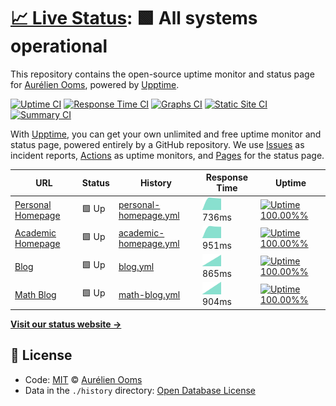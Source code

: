 # [📈 Live Status](https://aureooms.github.io/monitor): <!--live status--> **🟩 All systems operational**

This repository contains the open-source uptime monitor and status page for [Aurélien Ooms](https://aurelienooms.be), powered by [Upptime](https://github.com/upptime/upptime).

[![Uptime CI](https://github.com/koj-co/upptime/workflows/Uptime%20CI/badge.svg)](https://github.com/koj-co/upptime/actions?query=workflow%3A%22Uptime+CI%22)
[![Response Time CI](https://github.com/koj-co/upptime/workflows/Response%20Time%20CI/badge.svg)](https://github.com/koj-co/upptime/actions?query=workflow%3A%22Response+Time+CI%22)
[![Graphs CI](https://github.com/koj-co/upptime/workflows/Graphs%20CI/badge.svg)](https://github.com/koj-co/upptime/actions?query=workflow%3A%22Graphs+CI%22)
[![Static Site CI](https://github.com/koj-co/upptime/workflows/Static%20Site%20CI/badge.svg)](https://github.com/koj-co/upptime/actions?query=workflow%3A%22Static+Site+CI%22)
[![Summary CI](https://github.com/koj-co/upptime/workflows/Summary%20CI/badge.svg)](https://github.com/koj-co/upptime/actions?query=workflow%3A%22Summary+CI%22)

With [Upptime](https://upptime.js.org), you can get your own unlimited and free uptime monitor and status page, powered entirely by a GitHub repository. We use [Issues](https://github.com/aureooms/monitor/issues) as incident reports, [Actions](https://github.com/aureooms/monitor/actions) as uptime monitors, and [Pages](https://aureooms.github.io/monitor) for the status page.

<!--start: status pages-->
<!-- This summary is generated by Upptime (https://github.com/upptime/upptime) -->
<!-- Do not edit this manually, your changes will be overwritten -->

| URL                                                   | Status | History                                                                                                   | Response Time                                                                          | Uptime                                                                                                                                                                                                                                |
| ----------------------------------------------------- | ------ | --------------------------------------------------------------------------------------------------------- | -------------------------------------------------------------------------------------- | ------------------------------------------------------------------------------------------------------------------------------------------------------------------------------------------------------------------------------------- |
| [Personal Homepage](https://aurelienooms.be)          | 🟩 Up  | [personal-homepage.yml](https://github.com/aureooms/monitor/commits/master/history/personal-homepage.yml) | <img alt="Response time graph" src="./graphs/personal-homepage.png" height="20"> 736ms | [![Uptime 100.00%%](https://img.shields.io/endpoint?url=https%3A%2F%2Fraw.githubusercontent.com%2Faureooms%2Fmonitor%2Fmaster%2Fapi%2Fpersonal-homepage%2Fuptime.json)](https://aureooms.github.io/monitor/history/personal-homepage) |
| [Academic Homepage](https://research.aurelienooms.be) | 🟩 Up  | [academic-homepage.yml](https://github.com/aureooms/monitor/commits/master/history/academic-homepage.yml) | <img alt="Response time graph" src="./graphs/academic-homepage.png" height="20"> 951ms | [![Uptime 100.00%%](https://img.shields.io/endpoint?url=https%3A%2F%2Fraw.githubusercontent.com%2Faureooms%2Fmonitor%2Fmaster%2Fapi%2Facademic-homepage%2Fuptime.json)](https://aureooms.github.io/monitor/history/academic-homepage) |
| [Blog](https://blog.aurelienooms.be)                  | 🟩 Up  | [blog.yml](https://github.com/aureooms/monitor/commits/master/history/blog.yml)                           | <img alt="Response time graph" src="./graphs/blog.png" height="20"> 865ms              | [![Uptime 100.00%%](https://img.shields.io/endpoint?url=https%3A%2F%2Fraw.githubusercontent.com%2Faureooms%2Fmonitor%2Fmaster%2Fapi%2Fblog%2Fuptime.json)](https://aureooms.github.io/monitor/history/blog)                           |
| [Math Blog](https://math.aurelienooms.be)             | 🟩 Up  | [math-blog.yml](https://github.com/aureooms/monitor/commits/master/history/math-blog.yml)                 | <img alt="Response time graph" src="./graphs/math-blog.png" height="20"> 904ms         | [![Uptime 100.00%%](https://img.shields.io/endpoint?url=https%3A%2F%2Fraw.githubusercontent.com%2Faureooms%2Fmonitor%2Fmaster%2Fapi%2Fmath-blog%2Fuptime.json)](https://aureooms.github.io/monitor/history/math-blog)                 |

<!--end: status pages-->

[**Visit our status website →**](https://aureooms.github.io/monitor)

## 📄 License

- Code: [MIT](./LICENSE) © [Aurélien Ooms](https://aurelienooms.be)
- Data in the `./history` directory: [Open Database License](https://opendatacommons.org/licenses/odbl/1-0/)

